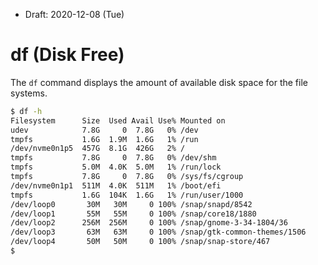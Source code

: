 * Draft: 2020-12-08 (Tue)
# df (Disk Free)
The `df` command displays the amount of available disk space for the file systems.

``` bash
$ df -h
Filesystem      Size  Used Avail Use% Mounted on
udev            7.8G     0  7.8G   0% /dev
tmpfs           1.6G  1.9M  1.6G   1% /run
/dev/nvme0n1p5  457G  8.1G  426G   2% /
tmpfs           7.8G     0  7.8G   0% /dev/shm
tmpfs           5.0M  4.0K  5.0M   1% /run/lock
tmpfs           7.8G     0  7.8G   0% /sys/fs/cgroup
/dev/nvme0n1p1  511M  4.0K  511M   1% /boot/efi
tmpfs           1.6G  104K  1.6G   1% /run/user/1000
/dev/loop0       30M   30M     0 100% /snap/snapd/8542
/dev/loop1       55M   55M     0 100% /snap/core18/1880
/dev/loop2      256M  256M     0 100% /snap/gnome-3-34-1804/36
/dev/loop3       63M   63M     0 100% /snap/gtk-common-themes/1506
/dev/loop4       50M   50M     0 100% /snap/snap-store/467
$
```
